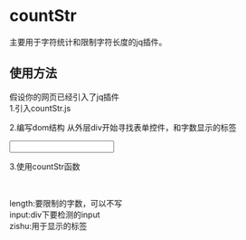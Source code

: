 countStr
=
主要用于字符统计和限制字符长度的jq插件。

使用方法
-

假设你的网页已经引入了jq插件<br>
1.引入countStr.js

2.编写dom结构
从外层div开始寻找表单控件，和字数显示的标签
<div class="xx">
	<input type="text">
	<span></span>
</div>

3.使用countStr函数
<script><br>
	$('xx').countStr({length:'30',input:'input',zishu:'span'})<br>
</script><br>
length:要限制的字数，可以不写<br>
input:div下要检测的input<br>
zishu:用于显示的标签<br>
